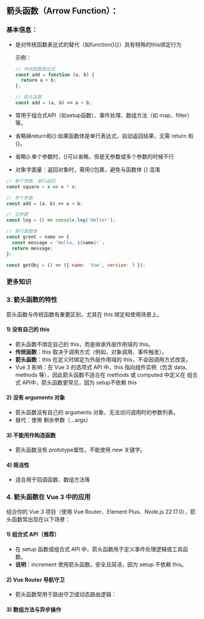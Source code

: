 ## 箭头函数（Arrow Function）：

### 基本信息：

* 是对传统函数表达式的替代（如function(){}）具有特殊的this绑定行为

  示例：

  ```js
  // 传统函数表达式
  const add = function (a, b) {
    return a + b;
  };
  
  // 箭头函数
  const add = (a, b) => a + b;
  ```

* 常用于组合式API（如setup函数）、事件处理、数组方法（如 map、filter）等。

* 省略掉return和{}:如果函数体是单行表达式，自动返回结果，无需 return 和 {}。

* 省略():单个参数时，()可以省略，但是无参数或多个参数的时候不行

* 对象字面量：返回对象时，需用()包裹，避免与函数体 {} 混淆

```javascript
// 单个参数，单行返回
const square = x => x * x;

// 多个参数
const add = (a, b) => a + b;

// 无参数
const log = () => console.log('Hello!');

// 多行函数体
const greet = name => {
  const message = `Hello, ${name}!`;
  return message;
};

const getObj = () => ({ name: 'Vue', version: 3 });
```

### 更多知识

### 3. 箭头函数的特性

箭头函数与传统函数有重要区别，尤其在 this 绑定和使用场景上。

#### 1) 没有自己的 this

- 箭头函数不绑定自己的 this，而是继承外层作用域的 this。
- **传统函数**：this 取决于调用方式（例如，对象调用、事件触发）。
- **箭头函数**：this 在定义时绑定为外层作用域的 this，不会因调用方式改变。
- Vue 3 影响：在 Vue 3 的选项式 API 中，this 指向组件实例（包含 data、methods 等），因此箭头函数不适合在 methods 或 computed 中定义在 组合式 API中，箭头函数更常见，因为 setup不依赖 this

#### 2) 没有 arguments 对象

- 箭头函数没有自己的 arguments 对象，无法访问调用时的参数列表。
- 替代：使用 剩余参数（...args）

#### 3) 不能用作构造函数

- 箭头函数没有 prototype属性，不能使用 new 关键字。

#### 4) 简洁性

- 适合用于回调函数、数组方法等

### 4. 箭头函数在 Vue 3 中的应用

结合你的 Vue 3 项目（使用 Vue Router、Element Plus、Node.js 22.17.0），箭头函数常出现在以下场景：

#### 1) 组合式 API（推荐）

- 在 setup 函数或组合式 API 中，箭头函数用于定义事件处理逻辑或工具函数。
- **说明**：increment 使用箭头函数，安全且简洁，因为 setup 不依赖 this。

#### 2) Vue Router 导航守卫

- 箭头函数常用于路由守卫或动态路由逻辑：

#### 3) 数组方法与异步操作



